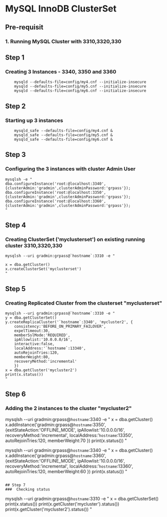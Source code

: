 # MySQL InnoDB ClusterSet
## Pre-requisit
### 1. Running MySQL Cluster with 3310,3320,330

## Step 1
### Creating 3 Instances - 3340, 3350 and 3360
```
	mysqld --defaults-file=config/my4.cnf --initialize-insecure
	mysqld --defaults-file=config/my5.cnf --initialize-insecure
	mysqld --defaults-file=config/my6.cnf --initialize-insecure
```

## Step 2
### Starting up 3 instances
```
	mysqld_safe --defaults-file=config/my4.cnf &
	mysqld_safe --defaults-file=config/my5.cnf &
	mysqld_safe --defaults-file=config/my6.cnf &
```

## Step 3
### Configuring the 3 instances with cluster Admin User
```
mysqlsh -e "
dba.configureInstance('root:@localhost:3340',{clusterAdmin:'gradmin',clusterAdminPassword:'grpass'});
dba.configureInstance('root:@localhost:3350',{clusterAdmin:'gradmin',clusterAdminPassword:'grpass'});
dba.configureInstance('root:@localhost:3360',{clusterAdmin:'gradmin',clusterAdminPassword:'grpass'});
"
```

## Step 4
###  Creating ClusterSet ('myclusterset') on existing running cluster 3310,3320,330
```
mysqlsh --uri gradmin:grpass@`hostname`:3310 -e "

x = dba.getCluster()
x.createClusterSet('myclusterset')
"
```

## Step 5
### Creating Replicated Cluster from the clusterset "myclusterset"

```
mysqlsh --uri gradmin:grpass@`hostname`:3310 -e "
y = dba.getClusterSet()
y.createReplicaCluster('`hostname`:3340', 'mycluster2', {
	consistency:'BEFORE_ON_PRIMARY_FAILOVER',
	expelTimeout:30,
	memberSslMode:'REQUIRED',
	ipAllowlist:'10.0.0.0/16',
	interactive:false,
	localAddress:'`hostname`:13340',
	autoRejoinTries:120,
	memberWeight:80,
	recoveryMethod:'incremental'
	})
x = dba.getCluster('mycluster2')
print(x.status())
"
```

## Step 6
### Adding the 2 instances to the cluster "mycluster2"

mysqlsh --uri gradmin:grpass@`hostname`:3340 -e "
x = dba.getCluster()
x.addInstance('gradmin:grpass@`hostname`:3350', {exitStateAction:'OFFLINE_MODE', 
	ipAllowlist:'10.0.0.0/16',
	recoveryMethod:'incremental', 
	localAddress:'`hostname`:13350',
	autoRejoinTries:120,
	memberWeight:70
	})
print(x.status())
"


mysqlsh --uri gradmin:grpass@`hostname`:3340 -e "
x = dba.getCluster()
x.addInstance('gradmin:grpass@`hostname`:3360', {exitStateAction:'OFFLINE_MODE', 
	ipAllowlist:'10.0.0.0/16',
	recoveryMethod:'incremental', 
	localAddress:'`hostname`:13360',
	autoRejoinTries:120,
	memberWeight:60
	})
print(x.status())
"
```

## Step 7
###  Checking status

```
mysqlsh --uri gradmin:grpass@`hostname`:3310 -e "
x = dba.getClusterSet()
print(x.status())
print(x.getCluster('mycluster').status())
print(x.getCluster('mycluster2').status())
"
```
